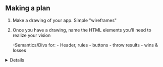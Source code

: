 ## Making a plan
1) Make a drawing of your app. Simple "wireframes"
2) Once you have a drawing, name the HTML elements you'll need to realize your vision

    -Semantics/Divs for:
        - Header, rules
        - buttons
        - throw results
        - wins & losses


<article>
<aside>
<details>
<figcaption>
<figure>
<footer>
<header>
<main>
<mark>
<nav>
<section>
<summary>
<time>

        
    - Option radio buttons for:
        -Rock
        -Paper
        -Scissors

    - Play button


5) Is there some state we need to initialize?
    - Wins
    - Losses
    - Draws


6) Find all the 'events' (user clicks, form submit, etc) in your app. Ask one by one, "What happens when" for each of these events. Does any state change?
    - compares user input to random number (selection)
    - Wins/Losses/Draws

7) Think about how to validate each of your steps
console log

